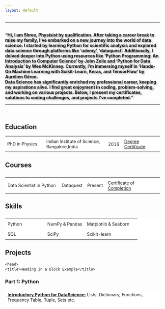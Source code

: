 ```yaml
---
layout: default
---
```


<html lang="en">
<head>
    <meta charset="UTF-8">
    <meta name="viewport" content="width=device-width, initial-scale=1.0">
    <title>Image with Paragraphs</title>
    <style>
        .container {
            display: flex;
            align-items: center;
        }

        .text p {
            margin: 0; 
            flex: 1;
            padding: 0 20px; /* Adjust padding as needed */
        }  
    </style>
</head>
<body>
    <div class="container">
        <img src="/assets/images/PP2.jpg" alt="profile_pic" style="width: 180px; height: 150px;">
        <div class="text">
            <p style="font-size: 22px; text-align: center;"><strong>Bhagyashree Bhat</strong></p>
            <p style="color: black;">Data Scientist, Machine Learning Student & Physist</p> 
            <hr style="height= 20x; background-color= black; border=none;">
            <p style="text-align: center;">bshreeks@gmail.com &#9993;</p>
            <p style="text-align: center;">https://www.linkedin.com/in/bhagyashreeks &#128279;/</p>
            <p style="text-align: center;">https://github.com/bshreeks/ &#128025;</p>
        </div>
    </div>
</body>

<head>
    <meta charset="UTF-8">
    <meta name="viewport" content="width=device-width, initial-scale=1.0">
    <title>Logo with Text</title>
    <style>
        .container {
            display: flex;
            align-items: center;
        }

        .logo {
            margin-right: 20px; /* Adjust margin as needed */
        }
    </style>
</head>
</html>
<head>
    <meta charset="UTF-8">
    <meta name="viewport" content="width=device-width, initial-scale=1.0">
    <title>Thick Line</title>
    <style>
        hr.thick {
            border: none;
            background-color: maroon; /* Line color */
            height: 5px; /* Line thickness */
        }
    </style>
</head>
<body>
    <hr class="thick">
</body>

<br>
<head>
    <meta charset="UTF-8">
    <meta name="viewport" content="width=device-width, initial-scale=1.0">
    <title>Shadowed Paragraph</title>
    <style>
        .shadowed-paragraph {
            text-shadow: 2px 2px 4px rgba(0, 0, 0, 0.5); /* Horizontal offset, vertical offset, blur radius, color */
        }
    </style>
</head>

<body><b><q class="shadowed-paragraph">Hi, I am Shree, Physisist by qualification. After taking a career break to raise my family, I’ve embarked on a new journey into the world of data science. I started by learning Python for scientific analysis and explored data science through platforms like ‘udemy’, ‘dataquest’. Additionally, I delved deeper into Python using resources like ‘Python Programming: An Introduction to Computer Science’ by John Zelle and ‘Python for Data Analysis’ by Wes McKinney. Currently, I’m immersing myself in ‘Hands-On Machine Learning with Scikit-Learn, Keras, and TensorFlow’ by Aurélien Géron. <br>
Data Science has significantly enriched my professional career, keeping my aspirations alive. I find great enjoyment in coding, problem-solving, and working on various projects. Below, I present my certificates, solutions to coding challenges, and projects I've completed.</q></b></body>
<br>
<body>
    <hr class="thick">
</body>

<br>

<h2><b>Education</b></h2>
<table style="border-collapse: collapse; width: 100%;">
<style>
  table {
    background-color: white; 
  }
</style>
  <colgroup>
    <col style="width: 25%;">
    <col style="width: 40%;">
  </colgroup>
  <tbody>
    <tr>
      <td>PhD in Physics</td>
      <td style="padding: 8px;">Indian Institute of Science, Bangalore,India</td>
      <td style="padding: 8px;">2016</td>
      <td style="padding: 8px;"><a href="https://www.linkedin.com/in/bhagyashreeks/" target="_blank">Degree Certificate</a></td>
    </tr>
<table>

<h2 style="margin-bottom: 0;"><b>Courses</b></h2>
<table style="border-collapse: collapse; width: 100%;">
  <colgroup>
    <col style="width: 35%;">
    <col style="width: 15%;">
  </colgroup>
  <tbody>
    <tr>
      <td style="padding: 8px;">Data Scientist in Python</td>
      <td style="padding: 8px;">Dataquest</td>
      <td style="padding: 8px;">Present</td>
      <td style="padding: 8px;"><a href="https://www.linkedin.com/in/bhagyashreeks/" target="_blank">Certificate of Completion</a></td>
    </tr>
<table>

<h2 style="margin-bottom: 0;"><b>Skills</b></h2>
<table style="border-collapse: collapse; width: 100%;">
  <colgroup>
    <col style="width: 30%;">
    <col style="width: 30%;">
  </colgroup>
  <tbody>
    <tr>
      <td style="padding: 8px;">Python</td>
      <td style="padding: 8px;">NumPy & Pandas</td>
      <td style="padding: 8px;">Matplotlib & Seaborn</td>
    </tr>
    <tr>
      <td style="padding: 8px;">SQL</td>
      <td style="padding: 8px;">SciPy</td>
      <td style="padding: 8px;">Scikit-learn</td>
    </tr>
  </tbody>
</table>

<h2><b>Projects</b></h2>
<head>
<meta charset="UTF-8">
<meta name="viewport" content="width=device-width, initial-scale=1.0">

    <head>
    <title>Heading in a Block Example</title>
</head>
<body>
    <section>
        <h3>Part 1: Python</h3>
    </section>
</body>


<title>Smooth Block</title>
<style>
    .smooth-block {
        display: inline-block;
        padding: 8px;
        background-color: white;
        border-radius: 8px; /* Adjust the value to change the roundness */
    }
</style>
</head>
<span class="smooth-block"><strong><u>Introductory Python for DataScience:</u></strong> Lists, Dictionary, Functions, Frequency Table, Tuple, Sets etc.</span>

<head>
    <meta charset="UTF-8">
    <meta name="viewport" content="width=device-width, initial-scale=1.0">
    <title>Image with Paragraphs</title>
    <style>
        .container {
            display: flex;
            align-items: center;
        }

        .text p {
            margin: 0; 
            flex: 1;
            padding: 0 20px; /* Adjust padding as needed */
        }  
    </style>
</head>
<body>
    <div class="container">
        <a href="https://github.com/bshreeks/dataquest_projects/blob/main/App_Profile.ipynb" target="_blank">
        <img src="/assets/images/AppStore.jpg" alt="profile_pic" style="width: 250px; height: 200px;">
        </a>
        <div class="text">
            <p><strong>Profitable App Profiles for the Apple Store and Google Play Markets</strong></p>
            <p><i>In this project we worked with a company that builds free Android and iOS apps, which are free to download and install. The main revenue of the company is from in-app adds. Our objective in here is to help the developers understand what type of apps attract more users and are more profitable. We have come up with a list of genres for apps which can be profitable to both the app stores.</i></p>
        </div>
    </div>
</body>




<head>
<meta charset="UTF-8">
<meta name="viewport" content="width=device-width, initial-scale=1.0">

</head>
<span class="smooth-block"><strong><u>Intermediate Python for DataScience:</u></strong> Data Cleaning, Basic Data Analysis, Object Oriented Programming, Python Dates & Times etc.</span>

<head>
    <meta charset="UTF-8">
    <meta name="viewport" content="width=device-width, initial-scale=1.0">
    <title>Image with Paragraphs</title>
    <style>
        .container {
            display: flex;
            align-items: center;
            justify-content: flex-end; /* Shifts items to the end of the container (right in a row layout) */
        }

        .text p {
            margin: 0; 
            flex: 1;
            padding: 0 20px; /* Adjust padding as needed */
        }  
    </style>
</head>
<body>
    <div class="container">
        <div class="text">
            <p><strong>Exploring Hacker News Posts</strong></p>
            <p><i>In this project we performed detailed analysis on the Hacker News Posts dataset (Hacker News is a site started by startup Y combinator). We analysed Ask HN & Show HN posts compared to other posts, in order to understand what kind of posts get more comments and what are the best times to post any comments to get responses.</i></p>
        </div>
        <a href="https://github.com/bshreeks/dataquest_projects/blob/main/Hacker_News_Posts.ipynb" target="_blank">
            <img src="/assets/images/HN.jpg" alt="profile_pic" style="width: 250px; height: 200px;">
        </a>
    </div>
</body>

<hr style="border-color: black; border-width: 4px;">

<br>

<head>
    <title>Heading in a Block Example</title>
</head>
<body>
    <section>
        <h3>Part 2: Data Analysis & Visualization</h3>
    </section>
</body>

<span class="smooth-block"><strong><u>Introduction to Pandas and Numpy for Data Analysis:</u></strong> Numpy, Pandas, Data Exploration, Data Cleaning etc.</span>

<head>
    <meta charset="UTF-8">
    <meta name="viewport" content="width=device-width, initial-scale=1.0">
    <title>Image with Paragraphs</title>
    <style>
        .container {
            display: flex;
            align-items: center;
        }

        .text p {
            margin: 0; 
            flex: 1;
            padding: 0 20px; /* Adjust padding as needed */
        }  
    </style>
</head>
<body>
    <div class="container">
        <a href="https://github.com/bshreeks/dataquest-step2/blob/main/ebay_car_sales.ipynb" target="_blank">
        <img src="/assets/images/ebay_logo.png" alt="ebay_logo" style="width: 250px; height: 200px;">
        </a>
        <div class="text">
            <p><strong>Exploring ebay Car Sales Data</strong></p>
            <p><i>In this project we worked with the dataset with 50000 data points comprising the details of used cars from "eBay Kelenanzeigen", a classified section of German eBay website. The objective of the project is data cleaning and data analysis using 'pandas'. In this project we explored the car price by brand, we found that with increase in mean mileage mean price also increases, we found the most common brand & model combinations and the relation between price and damage/non-damage of the cars.</i></p>
        </div>
    </div>
</body>

<span class="smooth-block"><strong><u>Introduction to Data Visualization in Python:</u></strong> Line Plot, Scatter Plot, Bar Plot, Histograms, Pandas Visualization, Time Series, Correlations, Grid Charts, Relational Plots etc.</span>
<head>
    <meta charset="UTF-8">
    <meta name="viewport" content="width=device-width, initial-scale=1.0">
    <title>Image with Paragraphs</title>
    <style>
        .container {
            display: flex;
            align-items: center;
            justify-content: flex-end; /* Shifts items to the end of the container (right in a row layout) */
        }

        .text p {
            margin: 0; 
            flex: 1;
            padding: 0 20px; /* Adjust padding as needed */
        }  
    </style>
</head>
<body>
    <div class="container">
        <div class="text">
            <p><strong>Finding Heavy Westbound Traffic Indicators on I-94 Interstate Highway</strong></p>
            <p><i>In this project we determined the indicators of heavy westbound traffic on I-94 highway. The data consisted of ~ 50000 rows and 9 columns ike day, temperature, weather type, time of the day, traffic volume etc. The objective of the project was to find out the cause of heavy traffic during the day. Addition to this we have also analysed the night time traffic.</i></p>
        </div>
        <a href="https://github.com/bshreeks/dataquest-step2/blob/main/Heavy_Traffic_Indicator.ipynb" target="_blank">
            <img src="/assets/images/I94.jpg" alt="profile_pic" style="width: 250px; height: 200px;">
        </a>
    </div>
</body>
<span class="smooth-block"><strong><u>Storytelling Using Data Visualization & Information:</u></strong> Information Design Principle (Maximizing the Data-Ink Ratio), Story Telling Data Visualization with Matplotlib, Creating Visual Patterns using Gestalt Principles, Pre-Attentive Attributes, Matplotlib Styles etc.</span>
<head>
    <meta charset="UTF-8">
    <meta name="viewport" content="width=device-width, initial-scale=1.0">
    <title>Image with Paragraphs</title>
    <style>
        .container {
            display: flex;
            align-items: center;
        }

        .text p {
            margin: 0; 
            flex: 1;
            padding: 0 20px; /* Adjust padding as needed */
        }  
    </style>
</head>
<body>
    <div class="container">
        <a href="https://github.com/bshreeks/dataquest-step2/blob/main/Storytelling_Data_Visualization.ipynb" target="_blank">
        <img src="/assets/images/currency_logo.png" alt="currency_logo" style="width: 250px; height: 200px;">
        </a>
        <div class="text">
            <p><strong>Storytelling Data Visualization on Exchange Rates Between Euro & Other Currencies</strong></p>
            <p><i>In this project we visualized variation of exchange rates between euro (official currency of most of the countries in the European union) and US Dollar as well as currencies of various other countries between the years 1999 and 2021. The dataset consisted of 5699 rows and 41 columns. As this project is about explanatory data visualization, we used matplotlib's design principles and styles to achieve our goals. We have found interesting insights from our analysis.</i></p>
        </div>
    </div>
</body>
<hr style="border-color: black; border-width: 4px;">
<br>


<head>
    <title>Heading in a Block Example</title>
</head>
<body>
    <section>
        <h3>Part 3: Data Cleaning</h3>
    </section>
</body>

<span class="smooth-block"><strong><u>Data Cleaning & Analysis in Python:</u></strong> Data Aggregation (groupby objects & agg methods, aggregation with pivot_table), etc.</span>




<br><br>
<h2 style="margin-bottom: 0;"><b>Python Programming</b></h2>
<head>
    <meta charset="UTF-8">
    <meta name="viewport" content="width=device-width, initial-scale=1.0">
    <title>Image with Paragraphs</title>
    <style>
        .container {
            display: flex;
            align-items: center;
        }

        .text p {
            margin: 0; 
            flex: 1;
            padding: 0 20px; /* Adjust padding as needed */
        }  
    </style>
</head>
<body>
    <div class="container">
        <a href="https://github.com/bshreeks/Python-Programming-Exercises-" target="_blank">
        <img src="/assets/images/Python_Programming.png" alt="profile_pic" style="width: 250px; height: 200px;">
        </a>
        <div class="text">
            <p><strong>Python Programming: An Introduction to Computer Science by John Zelle</strong></p>
            <p><i>I have organized my programming exercise solutions into separate sections, each corresponding to the chapters of the textbook</i></p>
        </div>
    </div>
</body>
